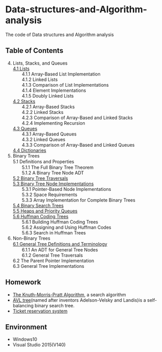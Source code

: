 # Data-structures-and-Algorithm-analysis
The code of Data structures and Algorithm analysis

## Table of Contents

4. Lists, Stacks, and Queues  
[4.1 Lists](https://github.com/ReinZhang/Data-structures-and-Algorithm-analysis/tree/master/chapter4/List_release/List_release)  
&emsp;&emsp;4.1.1 Array-Based List Implementation  
&emsp;&emsp;4.1.2 Linked Lists  
&emsp;&emsp;4.1.3 Comparison of List Implementations  
&emsp;&emsp;4.1.4 Element Implementations  
&emsp;&emsp;4.1.5 Doubly Linked Lists  
[4.2 Stacks](https://github.com/ReinZhang/Data-structures-and-Algorithm-analysis/tree/master/chapter4/Stack/Stack)  
&emsp;&emsp;4.2.1 Array-Based Stacks  
&emsp;&emsp;4.2.2 Linked Stacks  
&emsp;&emsp;4.2.3 Comparison of Array-Based and Linked Stacks  
&emsp;&emsp;4.2.4 Implementing Recursion  
[4.3 Queues](https://github.com/ReinZhang/Data-structures-and-Algorithm-analysis/tree/master/chapter4/queue/queue)  
&emsp;&emsp;4.3.1 Array-Based Queues  
&emsp;&emsp;4.3.2 Linked Queues  
&emsp;&emsp;4.3.3 Comparison of Array-Based and Linked Queues  
[4.4 Dictionaries](https://github.com/ReinZhang/Data-structures-and-Algorithm-analysis/tree/master/chapter4/dict/dict)
5. Binary Trees  
5.1 Deﬁnitions and Properties  
&emsp;&emsp;5.1.1 The Full Binary Tree Theorem  
&emsp;&emsp;5.1.2 A Binary Tree Node ADT  
[5.2 Binary Tree Traversals](https://github.com/ReinZhang/Data-structures-and-Algorithm-analysis/tree/master/chapter5/Binary%20tree/Binary%20tree)  
[5.3 Binary Tree Node Implementations](https://github.com/ReinZhang/Data-structures-and-Algorithm-analysis/tree/master/chapter5/Binary%20tree/Binary%20tree)  
&emsp;&emsp;5.3.1 Pointer-Based Node Implementations  
&emsp;&emsp;5.3.2 Space Requirements    
&emsp;&emsp;5.3.3 Array Implementation for Complete Binary Trees  
[5.4 Binary Search Trees](https://github.com/ReinZhang/Data-structures-and-Algorithm-analysis/tree/master/chapter5/binary_search_tree/binary_search_tree)  
[5.5 Heaps and Priority Queues](https://github.com/ReinZhang/Data-structures-and-Algorithm-analysis/tree/master/chapter5/priority_queue/priority_queue)  
[5.6 Huffman Coding Trees](https://github.com/ReinZhang/Data-structures-and-Algorithm-analysis/tree/master/chapter5/huffman_tree/huffman)  
&emsp;&emsp;5.6.1 Building Huffman Coding Trees  
&emsp;&emsp;5.6.2 Assigning and Using Huffman Codes  
&emsp;&emsp;5.6.3 Search in Huffman Trees  
6. Non-Binary Trees  
[6.1 General Tree Deﬁnitions and Terminology](https://github.com/ReinZhang/Data-structures-and-Algorithm-analysis/tree/master/chapter6/tree/tree)  
&emsp;&emsp;6.1.1 An ADT for General Tree Nodes  
&emsp;&emsp;6.1.2 General Tree Traversals  
6.2 The Parent Pointer Implementation  
6.3 General Tree Implementations  

## Homework
- [The Knuth-Morris-Pratt Algorithm](https://github.com/ReinZhang/Data-structures-and-Algorithm-analysis/tree/master/chapter4/homework/homework), a search algorithm
- [AVL tree](https://github.com/ReinZhang/Data-structures-and-Algorithm-analysis/tree/master/AVL%20tree/AVL%20tree/AVL%20tree)(named after inventors Adelson-Velsky and Landis)is a self-balancing binary search tree.
- [Ticket reservation system](https://github.com/ReinZhang/Data-structures-and-Algorithm-analysis/tree/master/reservation_program/reservation_program)

## Environment
- Windows10
- Visual Studio 2015(V140)
